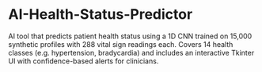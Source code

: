 # AI-Health-Status-Predictor
AI tool that predicts patient health status using a 1D CNN trained on 15,000 synthetic profiles with 288 vital sign readings each. Covers 14 health classes (e.g. hypertension, bradycardia) and includes an interactive Tkinter UI with confidence-based alerts for clinicians.
